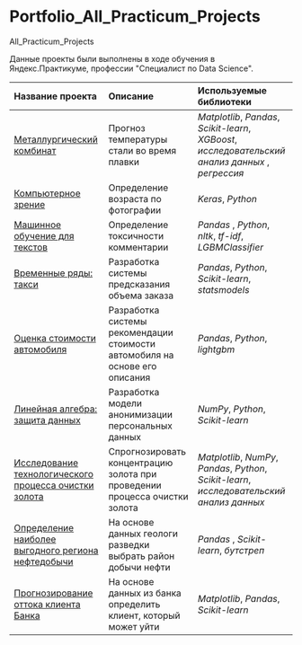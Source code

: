 # Portfolio_All_Practicum_Projects
All_Practicum_Projects

Данные проекты были выполнены в ходе обучения в Яндекс.Практикуме, профессии "Специалист по Data Science".

| Название проекта | Описание | Используемые библиотеки | 
| :---------------------- | :---------------------- | :---------------------- |
| [Металлургический комбинат](metall_plant) | Прогноз температуры стали во время плавки | *Matplotlib*, *Pandas*, *Scikit-learn*, *XGBoost*, *исследовательский анализ данных* , *регрессия* |
| [Компьютерное зрение](computer_vision) | Определение возраста по фотографии | *Keras*, *Python* |
| [Машинное обучение для текстов](ML_for_texts) | Определение токсичности комментарии | *Pandas* , *Python*, *nltk*, *tf-idf*, *LGBMClassifier* |
| [Временные ряды: такси](time_series) | Разработка системы предсказания объема заказа | *Pandas*, *Python*, *Scikit-learn*, *statsmodels* |
| [Оценка стоимости автомобиля](car_price)| Разработка системы рекомендации стоимости автомобиля на основе его описания | *Pandas*, *Python*, *lightgbm* |
| [Линейная алгебра: защита данных](lin_algebra) | Разработка модели анонимизации персональных данных | *NumPy*, *Python*, *Scikit-learn* |
| [Исследование технологического процесса очистки золота](gold) | Спрогнозировать концентрацию золота при проведении процесса очистки золота | *Matplotlib*, *NumPy*, *Pandas*, *Python*, *Scikit-learn*, *исследовательский анализ данных* |
| [Определение наиболее выгодного региона нефтедобычи](geo_oil) | На основе данных геологи разведки выбрать район добычи нефти | *Pandas* , *Scikit-learn*, *бутстреп* |
| [Прогнозирование оттока клиента Банка](bank_clients) | На основе данных из банка определить клиент, который может уйти | *Matplotlib*, *Pandas*, *Scikit-learn* |
